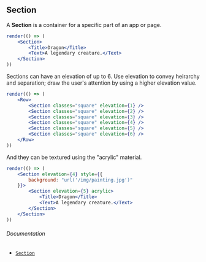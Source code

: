## Section

A **Section** is a container for a specific part of an app or page.

```jsx
render(() => (
	<Section>
		<Title>Dragon</Title>
		<Text>A legendary creature.</Text>
	</Section>
))
```

Sections can have an elevation of up to 6. Use elevation to convey heirarchy and separation; draw the user's attention by using a higher elevation value.

```jsx
render(() => (
	<Row>
		<Section classes="square" elevation={1} />
		<Section classes="square" elevation={2} />
		<Section classes="square" elevation={3} />
		<Section classes="square" elevation={4} />
		<Section classes="square" elevation={5} />
		<Section classes="square" elevation={6} />
	</Row>
))
```

And they can be textured using the "acrylic" material.

```jsx
render(() => (
	<Section elevation={4} style={{
		background: "url('/img/painting.jpg')"
	}}>
		<Section elevation={5} acrylic>
			<Title>Dragon</Title>
			<Text>A legendary creature.</Text>
		</Section>
	</Section>
))
```

###### Documentation
- [`Section`](/wiki/modules/_components_layout_section_.html)
